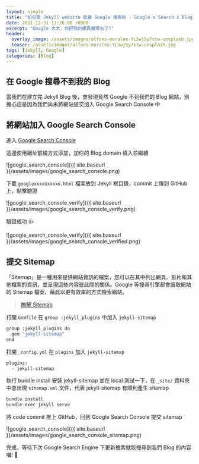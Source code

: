 ```yaml
---
layout: single
title: "如何使 Jekyll website 能被 Google 搜索到 - Google x Search x Blog"
date: 2021-12-31 11:26:00 +0800
excerpt: "Google 大大，你把我的網頁藏哪去了?"
header:
  overlay_image: /assets/images/alfons-morales-YLSwjSy7stw-unsplash.jpg
  teaser: /assets/images/alfons-morales-YLSwjSy7stw-unsplash.jpg
tags: [Jekyll, Google]
categories: [Blog]
---
```


## 在 Google 搜尋不到我的 Blog

當我們在建立完 Jekyll Blog 後，會發現竟然 Google 不到我們的 Blog 網站，別擔心這是因為我們尚未將網站提交加入 Google Search Console 中

## 將網站加入 Google Search Console

進入 [Google Search Console](https://search.google.com/search-console/welcome?hl=zh-CN&utm_source=about-page&pli=1)

這邊使用網址前綴方式添加，加你的 Blog domain 填入並繼續

![google_search_console]({{ site.baseurl }}/assets/images/google_search_console.png)

下載 `googlexxxxxxxxxx.html` 檔案放到 Jekyll 根目錄，commit 上傳到 GitHub 上，點擊驗證

![google_search_console_verify]({{ site.baseurl }}/assets/images/google_search_console_verify.png)

驗證成功 👍

![google_search_console_verify]({{ site.baseurl }}/assets/images/google_search_console_verified.png)

## 提交 Sitemap

「Sitemap」是一種用來提供網站資訊的檔案，您可以在其中列出網頁、影片和其他檔案的資訊，並呈現這些內容彼此間的關係。Google 等搜尋引擎都會讀取網站的 Sitemap 檔案，藉此以更有效率的方式檢索網站。

> [瞭解 Sitemap](https://developers.google.com/search/docs/advanced/sitemaps/overview?hl=zh-tw)

打開 `Gemfile` 在 `group :jekyll_plugins` 中加入 `jekyll-sitemap`

```bash
group :jekyll_plugins do
  gem "jekyll-sitemap"
end
```

打開 `_config.yml` 在 `plugins` 加入 `jekyll-sitemap`

```bash
plugins:
  - jekyll-sitemap
```

執行 bundle install 安裝 jekyll-sitemap 並在 local 測試一下，在 `_site/` 資料夾中會出現 `sitemap.xml` 文件，代表 jekyll-sitemap 有順利產生 sitemap

```bash
bundle install
bundle exec jekyll serve
```

將 code commit 推上 GitHub，回到 Google Search Console 提交 sitemap

![google_search_console]({{ site.baseurl }}/assets/images/google_search_console_sitemap.png)

完成，等待下次 Google Search Engine 下更新檢索就能搜尋到我們 Blog 的內容囉! 🙌
